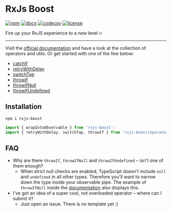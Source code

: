 # RxJs Boost

[![npm](https://img.shields.io/npm/v/rxjs-boost)](https://www.npmjs.com/package/rxjs-boost)
[![docs](https://img.shields.io/badge/docs-rxjs--boost.vercel.app-blueviolet)](https://rxjs-boost.vercel.app/)
[![codecov](https://codecov.io/gh/NiklasPor/rxjs-boost/branch/master/graph/badge.svg)](https://codecov.io/gh/NiklasPor/rxjs-boost)
[![license](https://img.shields.io/github/license/niklaspor/rxjs-boost)](https://github.com/NiklasPor/rxjs-boost)

Fire up your RxJS experience to a new level 🔥

---

Visit the [official documentation](https://rxjs-boost.vercel.app) and have a look at the collection of operators and utils. Or get started with one of the few below:

- [catchIf](https://rxjs-boost.vercel.app/modules/_catch_if_.html)
- [retryWithDelay](https://rxjs-boost.vercel.app/modules/_retry_with_delay_.html)
- [switchTap](https://rxjs-boost.vercel.app/modules/_switch_tap_.html)
- [throwIf](https://rxjs-boost.vercel.app/modules/_throw_if_.html)
- [throwIfNull](https://rxjs-boost.vercel.app/modules/_throw_if_null_.html)
- [throwIfUndefined](https://rxjs-boost.vercel.app/modules/_throw_if_undefined_.html)

## Installation

```
npm i rxjs-boost
```

```ts
import { wrapIntoObservable } from 'rxjs-boost';
import { retryWithDelay, switchTap, throwIf } from 'rxjs-boost/operators';
```

## FAQ

- Why are there `throwIf`, `throwIfNull` and `throwIfUndefined` – isn't one of them enough?
  - When strict null checks are enabled, TypeScript doesn't include `null` and `undefined` in all other types. Therefore you'll want to narrow down the type inside your observable pipe. The example of `throwIfNull` inside the [documentation](https://rxjs-boost.vercel.app/modules/_throw_if_null_.html) also displays this.
- I've got an idea of a super cool, not overloaded operator – where can I submit it?
  - Just open an issue. There is no template yet :)

